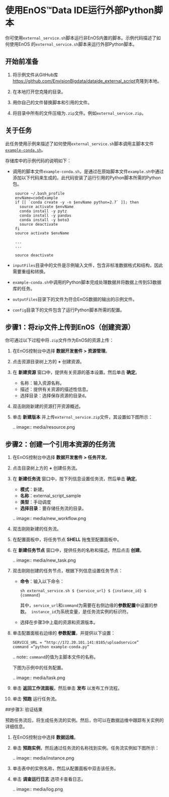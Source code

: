 # 使用EnOS™Data IDE运行外部Python脚本

你可使用`external_service.sh`脚本运行非EnOS内置的脚本。示例代码描述了如何使用EnOS 的`external_service.sh`脚本来运行外部Python脚本。

## 开始前准备<beforestart>

1. 将示例文件从GitHub库 <https://github.com/EnvisionBigdata/dataide_external_script>克隆到本地。

2. 在本地打开您克隆的目录。

3. 用你自己的文件替换脚本和引用的文件。

4. 将目录中所有的文件压缩为`.zip`文件。例如`external_service.zip`。

## 关于任务<description>

此任务使用示例来描述了如何使用`external_service.sh`脚本调用主脚本文件[`example-conda.sh`](example-conda.sh)。

存储库中的示例代码的说明如下：
- 调用的脚本文件`example-conda.sh`，是通过在原始脚本文件`example.sh`中通过添加以下代码来生成的。此代码安装了运行引用的Python脚本所需的Python包。

  ```
   source ~/.bash_profile
   envName=codeExample
   if [[ `conda create -y -n $envName python=2.7` ]]; then
     source activate $envName
     conda install -y pytz
     conda install -y pandas
     conda install -y boto3
     source deactivate
   fi
   source activate $envName

   ...
   ...

   source deactivate
  ```

- `inputFiles`目录中的文件是示例输入文件，包含非标准数据格式和结构，因此需要重组和转换。

- `example-conda.sh`中调用的Python脚本完成处理数据并将数据上传到S3数据库的任务。

- `outputFiles`目录下的文件为符合EnOS数据的输出的示例文件。

- `config`目录下的文件包含了运行Python脚本所需的配置。


## 步骤1：将zip文件上传到EnOS（创建资源）<uploadscript>

你可通过以下过程中将`.zip`文件作为EnOS的资源上传：

1. 在EnOS控制台中选择 **数据开发套件 > 资源管理**。

2. 点击资源目录树上方的 **+** 创建资源。

3. 在 **新建资源** 窗口中，提供有关资源的基本设置。然后单击 **确定**。

    - 名称：输入资源名称。
    - 描述：提供有关资源的描述性信息。
    - 选择目录：选择保存资源的目录d。

4. 双击刚刚新建的资源打开资源概述。

5. 单击 **新建版本** 并上传`external_service.zip`文件，其设置如下图所示：

   .. image:: media/resource.png

## 步骤2：创建一个引用本资源的任务流<createworkflow>

1. 在EnOS控制台中选择 **数据开发套件 > 任务开发**。

2. 点击目录树上方的 **+** 创建任务流。

3. 在 **新建任务流** 窗口中，按下列信息设置任务流，然后单击 **确定**。

   - **模式**：新建。
   - **名称**：external_script_sample
   - **类型**：手动调度
   - **选择目录**：要存储任务流的目录。

   .. image:: media/new_workflow.png

4. 双击刚刚新建的任务流。

5. 在配置面板中，将任务节点 **SHELL** 拖曳至配置面板中。

6. 在 **新建任务节点** 窗口中，提供任务的名称和描述。然后点击 **创建**。

   .. image:: media/new_task.png

7. 双击刚刚创建的任务节点，根据下列信息设置任务节点：

   -  **命令**：输入以下命令：

      ```
      sh external_service.sh $ {service_url} $ {instance_id} $ {command}
      ```

      其中，`service_url`和`command`为需要在右侧边缘的**参数配置**中设置的参数。` instance_id`为系统变量，是任务流实例的标识符。

   - 选择在步骤3中上载的资源和资源版本。   

8. 单击配置面板右边缘的 **参数配置**，并提供以下设置：

   ```
   SERVICE_URL = “http://172.20.101.141:8185/uploadservice”
   command =“python example-conda.py”
   ```

   .. note:: `command`的值为主脚本文件的名称。

   下图为示例中的任务配置。

   .. image:: media/task.png

9. 单击 **返回工作流面板**，然后单击 **发布** 以发布工作流程。

10. 单击 **预跑** 运行任务流。

##步骤3: 验证结果<verify>

预跑任务流后，将生成任务流的实例。然后，你可以在数据运维中跟踪有关实例的详细信息。

1. 在EnOS控制台中选择 **数据运维**。

2. 单击 **预跑实例**，然后通过任务流的名称找到实例。任务流实例如下图所示：

   .. image:: media/instance.png

3. 单击表中的实例名称，然后从配置面板中双击该任务。

4. 单击 **调查运行日志** 选项卡查看日志。

   .. image:: media/log.png

<!--end-->
